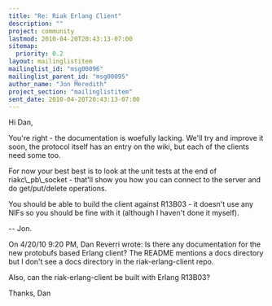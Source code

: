```yaml
---
title: "Re: Riak Erlang Client"
description: ""
project: community
lastmod: 2010-04-20T20:43:13-07:00
sitemap:
  priority: 0.2
layout: mailinglistitem
mailinglist_id: "msg00096"
mailinglist_parent_id: "msg00095"
author_name: "Jon Meredith"
project_section: "mailinglistitem"
sent_date: 2010-04-20T20:43:13-07:00
---
```


Hi Dan,

You're right - the documentation is woefully lacking. We'll try and 
improve it soon, the protocol itself has an entry on the wiki, but each 
of the clients need some too.


For now your best best is to look at the unit tests at the end of 
riakc\\_pb\\_socket - that'll show you how you can connect to the server and 
do get/put/delete operations.


You should be able to build the client against R13B03 - it doesn't use 
any NIFs so you should be fine with it (although I haven't done it myself).


-- Jon.


On 4/20/10 9:20 PM, Dan Reverri wrote:
Is there any documentation for the new protobufs based Erlang client? 
The README mentions a docs directory but I don't see a docs directory 
in the riak-erlang-client repo.


Also, can the riak-erlang-client be built with Erlang R13B03?

Thanks,
Dan
